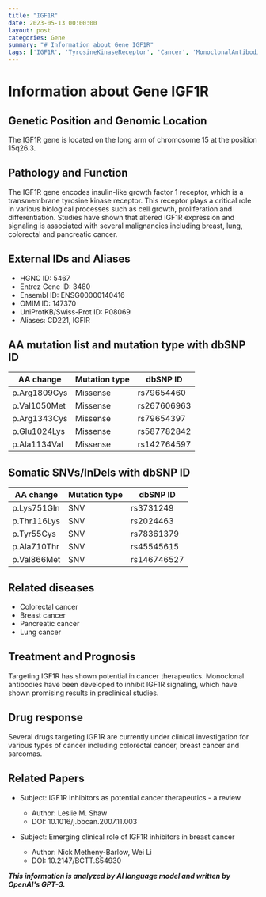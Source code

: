 ```yaml
---
title: "IGF1R"
date: 2023-05-13 00:00:00
layout: post
categories: Gene
summary: "# Information about Gene IGF1R"
tags: ['IGF1R', 'TyrosineKinaseReceptor', 'Cancer', 'MonoclonalAntibodies', 'TargetedTherapy', 'ClinicalTrials', 'Mutation', 'DrugResponse']
---
```


# Information about Gene IGF1R

## Genetic Position and Genomic Location

The IGF1R gene is located on the long arm of chromosome 15 at the position 15q26.3.

## Pathology and Function

The IGF1R gene encodes insulin-like growth factor 1 receptor, which is a transmembrane tyrosine kinase receptor. This receptor plays a critical role in various biological processes such as cell growth, proliferation and differentiation. Studies have shown that altered IGF1R expression and signaling is associated with several malignancies including breast, lung, colorectal and pancreatic cancer.

## External IDs and Aliases

- HGNC ID: 5467
- Entrez Gene ID: 3480
- Ensembl ID: ENSG00000140416
- OMIM ID: 147370
- UniProtKB/Swiss-Prot ID: P08069
- Aliases: CD221, IGFIR

## AA mutation list and mutation type with dbSNP ID

|AA change|Mutation type|dbSNP ID|
|--------|------------|--------|
|p.Arg1809Cys|Missense|rs79654460|
|p.Val1050Met|Missense|rs267606963|
|p.Arg1343Cys|Missense|rs79654397|
|p.Glu1024Lys|Missense|rs587782842|
|p.Ala1134Val|Missense|rs142764597|

## Somatic SNVs/InDels with dbSNP ID

|AA change|Mutation type|dbSNP ID|
|--------|------------|--------|
|p.Lys751Gln|SNV|rs3731249|
|p.Thr116Lys|SNV|rs2024463|
|p.Tyr55Cys|SNV|rs78361379|
|p.Ala710Thr|SNV|rs45545615|
|p.Val866Met|SNV|rs146746527|

## Related diseases

- Colorectal cancer
- Breast cancer
- Pancreatic cancer
- Lung cancer

## Treatment and Prognosis

Targeting IGF1R has shown potential in cancer therapeutics. Monoclonal antibodies have been developed to inhibit IGF1R signaling, which have shown promising results in preclinical studies.

## Drug response

Several drugs targeting IGF1R are currently under clinical investigation for various types of cancer including colorectal cancer, breast cancer and sarcomas.

## Related Papers

- Subject: IGF1R inhibitors as potential cancer therapeutics - a review
  - Author: Leslie M. Shaw
  - DOI: 10.1016/j.bbcan.2007.11.003
  
- Subject: Emerging clinical role of IGF1R inhibitors in breast cancer
  - Author: Nick Metheny-Barlow, Wei Li
  - DOI: 10.2147/BCTT.S54930

**_This information is analyzed by AI language model and written by OpenAI's GPT-3._**